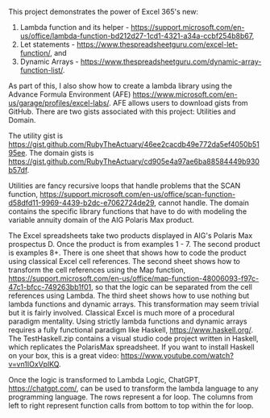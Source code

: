 This project demonstrates the power of Excel 365's new:
1. Lambda function and its helper - https://support.microsoft.com/en-us/office/lambda-function-bd212d27-1cd1-4321-a34a-ccbf254b8b67,
2. Let statements - https://www.thespreadsheetguru.com/excel-let-function/, and
3. Dynamic Arrays - https://www.thespreadsheetguru.com/dynamic-array-function-list/.

As part of this, I also show how to create a lambda library using the Advance Formula Environment (AFE) https://www.microsoft.com/en-us/garage/profiles/excel-labs/. AFE allows users to download gists from GitHub. There are two gists associated with this project: Utilities and Domain. 

The utility gist is https://gist.github.com/RubyTheActuary/46ee2cacdb49e772da5ef4050b5195ee. 
The domain gists is https://gist.github.com/RubyTheActuary/cd905e4a97ae6ba88584449b930b57df. 

Utilities are fancy recursive loops that handle problems that the SCAN function, https://support.microsoft.com/en-us/office/scan-function-d58dfd11-9969-4439-b2dc-e7062724de29, cannot handle. The domain contains the specific library functions that have to do with modeling the variable annuity domain of the AIG Polaris Max product. 

The Excel spreadsheets take two products displayed in AIG's Polaris Max prospectus D. Once the product is from examples 1 - 7. The second product is examples 8+. There is one sheet that shows how to code the product using classical Excel cell references. The second sheet shows how to transform the cell references using the Map function, https://support.microsoft.com/en-us/office/map-function-48006093-f97c-47c1-bfcc-749263bb1f01, so that the logic can be separated from the cell references using Lambda. The third sheet shows how to use nothing but lambda functions and dynamic arrays. This transformation may seem trivial but it is fairly involved. Classical Excel is much more of a procedural paradigm mentality. Using strictly lambda functions and dynamic arrays requires a fully functional paradigm like Haskell, https://www.haskell.org/. The TestHaskell.zip contains a visual studio code project written in Haskell, which replicates the PolarisMax spreadsheet. If you want to install Haskell on your box, this is a great video: https://www.youtube.com/watch?v=vn1IOxVplKQ.

Once the logic is transformed to Lambda Logic, ChatGPT, https://chatgpt.com/, can be used to transform the lambda language to any programming language. The rows represent a for loop. The columns from left to right represent function calls from bottom to top within the for loop.
